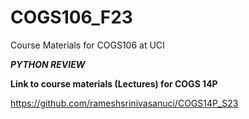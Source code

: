 # COGS106_F23
Course Materials for COGS106 at UCI 

***PYTHON REVIEW*** 

**Link to course materials (Lectures) for COGS 14P** 

https://github.com/rameshsrinivasanuci/COGS14P_S23
